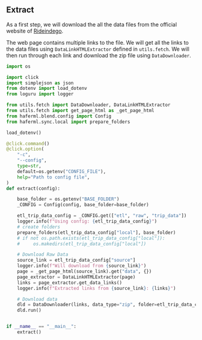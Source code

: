 ## Extract

As a first step, we will download the all the data files from the official website of [Rideindego](https://www.rideindego.com/about/data/).

The web page contains multiple links to the file. We will get all the links to the data files using `DataLinkHTMLExtractor` defined in `utils.fetch`. We will then run through each link and download the zip file using `DataDownloader`.


```python
import os

import click
import simplejson as json
from dotenv import load_dotenv
from loguru import logger

from utils.fetch import DataDownloader, DataLinkHTMLExtractor
from utils.fetch import get_page_html as _get_page_html
from haferml.blend.config import Config
from haferml.sync.local import prepare_folders

load_dotenv()

@click.command()
@click.option(
    "-c",
    "--config",
    type=str,
    default=os.getenv("CONFIG_FILE"),
    help="Path to config file",
)
def extract(config):

    base_folder = os.getenv("BASE_FOLDER")
    _CONFIG = Config(config, base_folder=base_folder)

    etl_trip_data_config = _CONFIG.get(["etl", "raw", "trip_data"])
    logger.info(f"Using config: {etl_trip_data_config}")
    # create folders
    prepare_folders(etl_trip_data_config["local"], base_folder)
    # if not os.path.exists(etl_trip_data_config["local"]):
    #     os.makedirs(etl_trip_data_config["local"])

    # Download Raw Data
    source_link = etl_trip_data_config["source"]
    logger.info(f"Will download from {source_link}")
    page = _get_page_html(source_link).get("data", {})
    page_extractor = DataLinkHTMLExtractor(page)
    links = page_extractor.get_data_links()
    logger.info(f"Extracted links from {source_link}: {links}")

    # Download data
    dld = DataDownloader(links, data_type="zip", folder=etl_trip_data_config["local_absolute"])
    dld.run()


if __name__ == "__main__":
    extract()
```